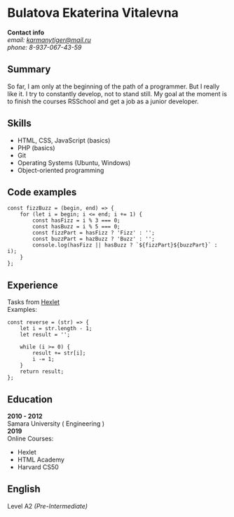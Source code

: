 # Bulatova Ekaterina Vitalevna  

**Contact info**  
*email: karmanytiger@mail.ru*  
*phone: 8-937-067-43-59*

## Summary  

So far, I am only at the beginning of the path of a programmer. But I really like it. I try to constantly develop, not to stand still. My goal at the moment is to finish the courses RSSchool and get a job as a junior developer.

## Skills  

* HTML, CSS, JavaScript (basics)
* PHP (basics)
* Git
* Operating Systems (Ubuntu, Windows)
* Object-oriented programming

## Code examples  

```  
const fizzBuzz = (begin, end) => {  
	for (let i = begin; i <= end; i += 1) {  
    	const hasFizz = i % 3 === 0;  
        const hasBuzz = i % 5 === 0;  
        const fizzPart = hasFizz ? 'Fizz' : '';  
        const buzzPart = hazBuzz ? 'Buzz' : '';  
        console.log(hasFizz || hasBuzz ? `${fizzPart}${buzzPart}` : i);  
    }  
};  
```  

## Experience  

Tasks from [Hexlet](https://ru.hexlet.io/my)  
Examples:  
```  
const reverse = (str) => {  
	let i = str.length - 1;  
    let result = '';  
    
    while (i >= 0) {  
    	result += str[i];  
        i -= 1;  
    }  
    return result;  
};
```  
## Education

**2010 - 2012**  
Samara University ( Engineering )  
**2019**  
Online Courses:  
* Hexlet
* HTML Academy
* Harvard CS50

## English  

Level A2 *(Pre-Intermediate)*  
  